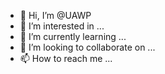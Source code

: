- 👋 Hi, I’m @UAWP
- 👀 I’m interested in ...
- 🌱 I’m currently learning ...
- 💞️ I’m looking to collaborate on ...
- 📫 How to reach me ...

<!---
UAWP/UAWP is a ✨ special ✨ repository because its `README.md` (this file) appears on your GitHub profile.
You can click the Preview link to take a look at your changes.
--->
